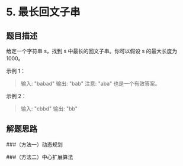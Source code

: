 # 5. 最长回文子串

## 题目描述
给定一个字符串 s，找到 s 中最长的回文子串。你可以假设 s 的最大长度为 1000。

示例 1：

>输入: "babad"
输出: "bab"
注意: "aba" 也是一个有效答案。

示例 2：

>输入: "cbbd"
输出: "bb"

## 解题思路
###（方法一）动态规划


###（方法二）中心扩展算法